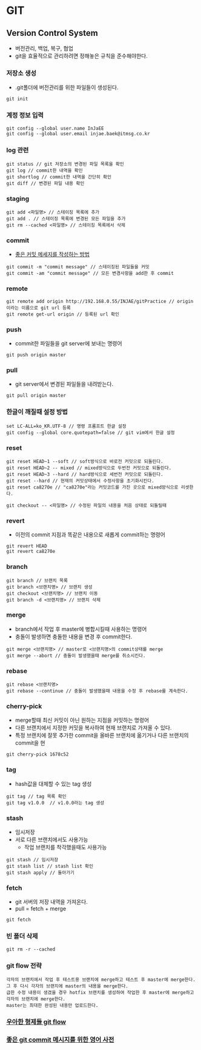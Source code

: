 # GIT
## Version Control System
- 버전관리, 백업, 복구, 협업
- git을 효율적으로 관리하려면 정해놓은 규칙을 준수해야한다.

### 저장소 생성
- .git폴더에 버전관리를 위한 파일들이 생성된다.
```git
git init
```

### 계정 정보 입력
```git
git config --global user.name InJaEE
git config --global user.email injae.baek@itmsg.co.kr
```

### log 관련
```
git status // git 저장소의 변경된 파일 목록을 확인
git log // commit한 내역을 확인
git shortlog // commit한 내역을 간단히 확인
git diff // 변경된 파일 내용 확인
```

### staging
```
git add <파일명> // 스테이징 목록에 추가
git add . // 스테이징 목록에 변경된 모든 파일을 추가
git rm --cached <파일명> // 스테이징 목록에서 삭제
```

### commit
- [좋은 커밋 메세지를 작성하는 방법](https://meetup.toast.com/posts/106)
```
git commit -m "commit message" // 스테이징된 파일들을 커밋
git commit -am "commit message" // 모든 변경사항을 add한 후 commit
```

### remote
```
git remote add origin http://192.168.0.55/INJAE/gitPractice // origin이라는 이름으로 git url 등록
git remote get-url origin // 등록된 url 확인
```

### push
- commit한 파일들을 git server에 보내는 명령어
```
git push origin master
```

### pull
- git server에서 변경된 파일들을 내려받는다.
```
git pull origin master
```

### 한글이 깨질때 설정 방법
```
set LC-ALL=ko_KR.UTF-8 // 명령 프롬프트 한글 설정
git config --global core.quotepath=false // git vim에서 한글 설정
```

### reset
```
git reset HEAD~1 --soft // soft방식으로 바로전 커밋으로 되돌린다.
git reset HEAD~2 -- mixed // mixed방식으로 두번전 커밋으로 되돌린다.
git reset HEAD~3 --hard // hard방식으로 세번전 커밋으로 되돌린다.
git reset --hard // 현재의 커밋상태에서 수정사항을 초기화시킨다.
git reset ca8270e // "ca8270e"라는 커밋코드를 가진 곳으로 mixed방식으로 리셋한다.

git checkout -- <파일명> // 수정된 파일의 내용을 처음 상태로 되돌릴때
```

### revert
- 이전의 commit 지점과 똑같은 내용으로 새롭게 commit하는 명령어
```
git revert HEAD
git revert ca8270e
```

### branch
```
git branch // 브랜치 목록
git branch <브랜치명> // 브랜치 생성
git checkout <브랜치명> // 브랜치 이동
git branch -d <브랜치명> // 브랜치 삭제
```

### merge
- branch에서 작업 후 master에 병합시킬때 사용하는 명령어
- 충돌이 발생하면 충돌한 내용을 변경 후 commit한다.
```
git merge <브랜치명> // master로 <브랜치명>의 commit상태를 merge
git merge --abort // 충돌이 발생했을때 merge를 취소시킨다.
```

### rebase
```
git rebase <브랜치명>
git rebase --continue // 충돌이 발생했을때 내용을 수정 후 rebase를 계속한다.
```

### cherry-pick
- merge할때 최신 커밋이 아닌 원하는 지점을 커밋하는 명령어
- 다른 브랜치에서 지정한 커밋을 복사하여 현재 브랜치로 가져올 수 있다.
- 특정 브랜치에 잘못 추가한 commit을 올바른 브랜치에 옮기거나 다른 브랜치의 commit을 현
```
git cherry-pick 1678c52
```

### tag
- hash값을 대체할 수 있는 tag 생성
```
git tag // tag 목록 확인
git tag v1.0.0  // v1.0.0라는 tag 생성
```

### stash
- 임시저장
- 서로 다른 브랜치에서도 사용가능
    - 작업 브랜치를 착각했을때도 사용가능
```
git stash // 임시저장
git stash list // stash list 확인
git stash apply // 돌아가기
```

### fetch
- git 서버의 저장 내역을 가져온다.
- pull = fetch + merge
```
git fetch
```

### 빈 폴더 삭제
```
git rm -r --cached 
```

### git flow 전략
```
각자의 브랜치에서 작업 후 테스트용 브랜치에 merge하고 테스트 후 master에 merge한다.
그 후 다시 각자의 브랜치에 master의 내용을 merge한다.
급한 수정 내용이 생겼을 경우 hotfix 브랜치를 생성하여 작업한 후 master에 merge하고
각자의 브랜치에 merge한다.
master는 최대한 완성된 내용만 업로드한다.
```

### [우아한 형제들 git flow](http://woowabros.github.io/experience/2017/10/30/baemin-mobile-git-branch-strategy.html)
### [좋은 git commit 메시지를 위한 영어 사전](https://blog.ull.im/engineering/2019/03/10/logs-on-git.html)
